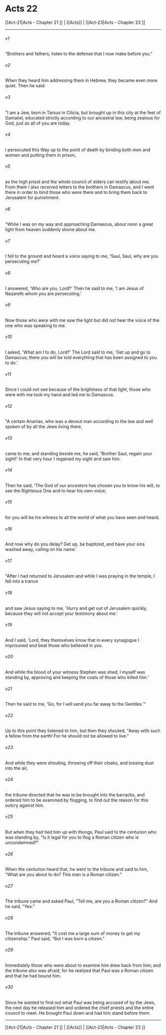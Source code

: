# Acts 22

[[Act-21|Acts - Chapter 21 ]] | [[Acts]] | [[Act-23|Acts - Chapter 23 ]]
***

###### v1
"Brothers and fathers, listen to the defense that I now make before you."
###### v2
When they heard him addressing them in Hebrew, they became even more quiet. Then he said:
###### v3
"I am a Jew, born in Tarsus in Cilicia, but brought up in this city at the feet of Gamaliel, educated strictly according to our ancestral law, being zealous for God, just as all of you are today.
###### v4
I persecuted this Way up to the point of death by binding both men and women and putting them in prison,
###### v5
as the high priest and the whole council of elders can testify about me. From them I also received letters to the brothers in Damascus, and I went there in order to bind those who were there and to bring them back to Jerusalem for punishment.
###### v6
"While I was on my way and approaching Damascus, about noon a great light from heaven suddenly shone about me.
###### v7
I fell to the ground and heard a voice saying to me, 'Saul, Saul, why are you persecuting me?'
###### v8
I answered, 'Who are you, Lord?' Then he said to me, 'I am Jesus of Nazareth whom you are persecuting.'
###### v9
Now those who were with me saw the light but did not hear the voice of the one who was speaking to me.
###### v10
I asked, 'What am I to do, Lord?' The Lord said to me, 'Get up and go to Damascus; there you will be told everything that has been assigned to you to do.'
###### v11
Since I could not see because of the brightness of that light, those who were with me took my hand and led me to Damascus.
###### v12
"A certain Ananias, who was a devout man according to the law and well spoken of by all the Jews living there,
###### v13
came to me; and standing beside me, he said, 'Brother Saul, regain your sight!' In that very hour I regained my sight and saw him.
###### v14
Then he said, 'The God of our ancestors has chosen you to know his will, to see the Righteous One and to hear his own voice;
###### v15
for you will be his witness to all the world of what you have seen and heard.
###### v16
And now why do you delay? Get up, be baptized, and have your sins washed away, calling on his name.'
###### v17
"After I had returned to Jerusalem and while I was praying in the temple, I fell into a trance
###### v18
and saw Jesus saying to me, 'Hurry and get out of Jerusalem quickly, because they will not accept your testimony about me.'
###### v19
And I said, 'Lord, they themselves know that in every synagogue I imprisoned and beat those who believed in you.
###### v20
And while the blood of your witness Stephen was shed, I myself was standing by, approving and keeping the coats of those who killed him.'
###### v21
Then he said to me, 'Go, for I will send you far away to the Gentiles.'"
###### v22
Up to this point they listened to him, but then they shouted, "Away with such a fellow from the earth! For he should not be allowed to live."
###### v23
And while they were shouting, throwing off their cloaks, and tossing dust into the air,
###### v24
the tribune directed that he was to be brought into the barracks, and ordered him to be examined by flogging, to find out the reason for this outcry against him.
###### v25
But when they had tied him up with thongs, Paul said to the centurion who was standing by, "Is it legal for you to flog a Roman citizen who is uncondemned?"
###### v26
When the centurion heard that, he went to the tribune and said to him, "What are you about to do? This man is a Roman citizen."
###### v27
The tribune came and asked Paul, "Tell me, are you a Roman citizen?" And he said, "Yes."
###### v28
The tribune answered, "It cost me a large sum of money to get my citizenship." Paul said, "But I was born a citizen."
###### v29
Immediately those who were about to examine him drew back from him; and the tribune also was afraid, for he realized that Paul was a Roman citizen and that he had bound him.
###### v30
Since he wanted to find out what Paul was being accused of by the Jews, the next day he released him and ordered the chief priests and the entire council to meet. He brought Paul down and had him stand before them.

***

[[Act-21|Acts - Chapter 21 ]] | [[Acts]] | [[Act-23|Acts - Chapter 23 ]]
